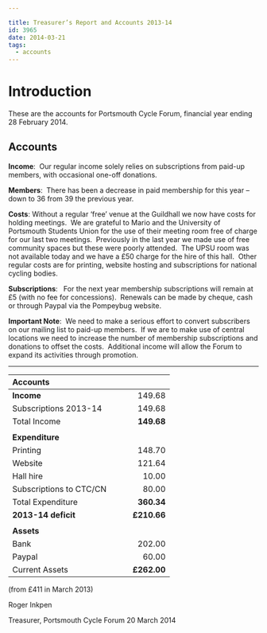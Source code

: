 ```yaml
---

title: Treasurer’s Report and Accounts 2013-14
id: 3965
date: 2014-03-21
tags:
  - accounts
---
```


# Introduction

These are the accounts for Portsmouth Cycle Forum, financial year ending 28 February 2014.

## Accounts

**Income**:  Our regular income solely relies on subscriptions from paid-up members, with occasional one-off donations.

**Members**:  There has been a decrease in paid membership for this year – down to 36 from 39 the previous year.

**Costs**: Without a regular ‘free’ venue at the Guildhall we now have costs for holding meetings.  We are grateful to Mario and the University of Portsmouth Students Union for the use of their meeting room free of charge for our last two meetings.  Previously in the last year we made use of free community spaces but these were poorly attended.  The UPSU room was not available today and we have a £50 charge for the hire of this hall.  Other regular costs are for printing, website hosting and subscriptions for national cycling bodies.

**Subscriptions**:   For the next year membership subscriptions will remain at £5 (with no fee for concessions).  Renewals can be made by cheque, cash or through Paypal via the Pompeybug website.

**Important Note**:  We need to make a serious effort to convert subscribers on our mailing list to paid-up members.  If we are to make use of central locations we need to increase the number of membership subscriptions and donations to offset the costs.  Additional income will allow the Forum to expand its activities through promotion.

---


| Accounts                 |                |
| :----------------------- | -------------: |
| **Income**               |         149.68 |
| Subscriptions 2013-14    |         149.68 |
| Total Income             |     **149.68** |
|                          |                |
| **Expenditure**          |                |
| Printing                 |         148.70 |
| Website                  |         121.64 |
| Hall hire                |          10.00 |
| Subscriptions to CTC/CN  |          80.00 |
| Total Expenditure        |     **360.34** |
| **2013-14 deficit**      |    **£210.66** |
|                          |                |
| **Assets**               |                |
| Bank                     |         202.00 |
| Paypal                   |          60.00 |
| Current Assets           |    **£262.00** |              
 (from £411 in March 2013)

Roger Inkpen

Treasurer, Portsmouth Cycle Forum 20 March 2014